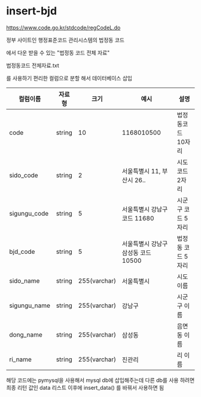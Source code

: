 # insert-bjd

https://www.code.go.kr/stdcode/regCodeL.do

정부 사이트인 행정표준코드 관리시스템의 법정동 코드

에서 다운 받을 수 있는 "법정동 코드 전체 자료"

법정동코드 전체자료.txt

를 사용하기 편리한 컬럼으로 분할 해서 데이터베이스 삽입


|컬럼이름|자료형|크기|예시|설명|
|------|---|---|---|---|
|code|string|10|1168010500|법정동코드 10자리|
|sido_code|string|2|서울특별시 11, 부산시 26.. |시도 코드 2자리|
|sigungu_code|string|5|서울특별시 강남구 코드 11680|시군구 코드 5자리|
|bjd_code|string|5|서울특별시 강남구 삼성동 코드 10500|법정동 코드 5자리|
|sido_name|string|255(varchar)|서울특별시|시도 이름|
|sigungu_name|string|255(varchar)|강남구|시군구 이름|
|dong_name|string|255(varchar)|삼성동|음면동 이름|
|ri_name|string|255(varchar)|진관리|리 이름|

해당 코드에는 pymysql을 사용해서 mysql db에 삽입해주는데
다른 db를 사용 하려면
최종 리턴 값인 data 리스트 이후에 insert_data() 를 바꿔서 사용하면 됨